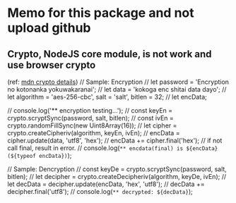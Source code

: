 # Memo for this package and not upload github

## Crypto, NodeJS core module, is not work and use browser crypto
(ref: [mdn crypto details](https://developer.mozilla.org/ja/docs/Web/API/Crypto))
// Sample: Encryption
// let password = 'Encryption no kotonanka yokuwakaranai';
// let data = 'kokoga enc shitai data dayo';
// let algorithm = 'aes-256-cbc', salt = 'salt', bitlen = 32;
// let encData;

// console.log('** encryption testing...');
// const keyEn = crypto.scryptSync(password, salt, bitlen);
// const ivEn = crypto.randomFillSync(new Uint8Array(16));
// let cipher = crypto.createCipheriv(algorithm, keyEn, ivEn);
// encData = cipher.update(data, 'utf8', 'hex');
// encData += cipher.final('hex'); // if not call final, result in error.
// console.log(`** encdata(final) is ${encData}(${typeof encData})`);


// Sample: Dencryption
// const keyDe = crypto.scryptSync(password, salt, bitlen);
// let decipher = crypto.createDecipheriv(algorithm, keyDe, ivEn);
// let decData = decipher.update(encData, 'hex', 'utf8');
// decData += decipher.final('utf8');
// console.log(`** decrypted: ${decData}`);
